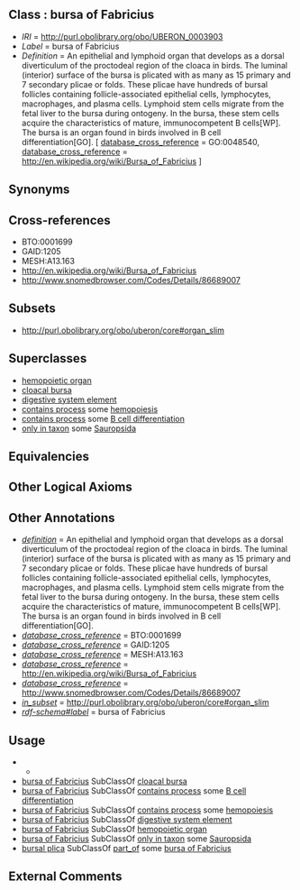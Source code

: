 
## Class : bursa of Fabricius

 * *IRI* = http://purl.obolibrary.org/obo/UBERON_0003903
 * *Label* = bursa of Fabricius
 * *Definition* = An epithelial and lymphoid organ that develops as a dorsal diverticulum of the proctodeal region of the cloaca in birds. The luminal (interior) surface of the bursa is plicated with as many as 15 primary and 7 secondary plicae or folds. These plicae have hundreds of bursal follicles containing follicle-associated epithelial cells, lymphocytes, macrophages, and plasma cells. Lymphoid stem cells migrate from the fetal liver to the bursa during ontogeny. In the bursa, these stem cells acquire the characteristics of mature, immunocompetent B cells[WP]. The bursa is an organ found in birds involved in B cell differentiation[GO]. [ [database_cross_reference](../../ef/oboInOwl#hasDbXref.md) = GO:0048540, [database_cross_reference](../../ef/oboInOwl#hasDbXref.md) = http://en.wikipedia.org/wiki/Bursa_of_Fabricius ]

## Synonyms


## Cross-references

 * BTO:0001699
 * GAID:1205
 * MESH:A13.163
 * http://en.wikipedia.org/wiki/Bursa_of_Fabricius
 * http://www.snomedbrowser.com/Codes/Details/86689007

## Subsets

 * http://purl.obolibrary.org/obo/uberon/core#organ_slim

## Superclasses

 * [hemopoietic organ](../../UBERON/77/UBERON_0004177.md)
 * [cloacal bursa](../../UBERON/10/UBERON_0011510.md)
 * [digestive system element](../../UBERON/65/UBERON_0013765.md)
 * [contains process](../../BFO/67/BFO_0000067.md) some [hemopoiesis](../../GO/97/GO_0030097.md)
 * [contains process](../../BFO/67/BFO_0000067.md) some [B cell differentiation](../../GO/83/GO_0030183.md)
 * [only in taxon](../../RO/60/RO_0002160.md) some [Sauropsida](../../NCBITaxon/57/NCBITaxon_8457.md)

## Equivalencies


## Other Logical Axioms


## Other Annotations

 * *[definition](../../IAO/15/IAO_0000115.md)* = An epithelial and lymphoid organ that develops as a dorsal diverticulum of the proctodeal region of the cloaca in birds. The luminal (interior) surface of the bursa is plicated with as many as 15 primary and 7 secondary plicae or folds. These plicae have hundreds of bursal follicles containing follicle-associated epithelial cells, lymphocytes, macrophages, and plasma cells. Lymphoid stem cells migrate from the fetal liver to the bursa during ontogeny. In the bursa, these stem cells acquire the characteristics of mature, immunocompetent B cells[WP]. The bursa is an organ found in birds involved in B cell differentiation[GO].
 * *[database_cross_reference](../../ef/oboInOwl#hasDbXref.md)* = BTO:0001699
 * *[database_cross_reference](../../ef/oboInOwl#hasDbXref.md)* = GAID:1205
 * *[database_cross_reference](../../ef/oboInOwl#hasDbXref.md)* = MESH:A13.163
 * *[database_cross_reference](../../ef/oboInOwl#hasDbXref.md)* = http://en.wikipedia.org/wiki/Bursa_of_Fabricius
 * *[database_cross_reference](../../ef/oboInOwl#hasDbXref.md)* = http://www.snomedbrowser.com/Codes/Details/86689007
 * *[in_subset](../../et/oboInOwl#inSubset.md)* = http://purl.obolibrary.org/obo/uberon/core#organ_slim
 * *[rdf-schema#label](../../el/rdf-schema#label.md)* = bursa of Fabricius

## Usage

 * -
 * [bursa of Fabricius](../../UBERON/03/UBERON_0003903.md) SubClassOf [cloacal bursa](../../UBERON/10/UBERON_0011510.md)
 * [bursa of Fabricius](../../UBERON/03/UBERON_0003903.md) SubClassOf [contains process](../../BFO/67/BFO_0000067.md) some [B cell differentiation](../../GO/83/GO_0030183.md)
 * [bursa of Fabricius](../../UBERON/03/UBERON_0003903.md) SubClassOf [contains process](../../BFO/67/BFO_0000067.md) some [hemopoiesis](../../GO/97/GO_0030097.md)
 * [bursa of Fabricius](../../UBERON/03/UBERON_0003903.md) SubClassOf [digestive system element](../../UBERON/65/UBERON_0013765.md)
 * [bursa of Fabricius](../../UBERON/03/UBERON_0003903.md) SubClassOf [hemopoietic organ](../../UBERON/77/UBERON_0004177.md)
 * [bursa of Fabricius](../../UBERON/03/UBERON_0003903.md) SubClassOf [only in taxon](../../RO/60/RO_0002160.md) some [Sauropsida](../../NCBITaxon/57/NCBITaxon_8457.md)
 * [bursal plica](../../UBERON/04/UBERON_0003904.md) SubClassOf [part_of](../../BFO/50/BFO_0000050.md) some [bursa of Fabricius](../../UBERON/03/UBERON_0003903.md)

## External Comments

